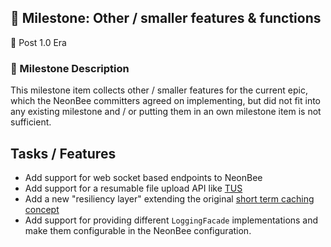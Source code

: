 ## 🚀 Milestone: Other / smaller features & functions
 🌌 Post 1.0 Era

### 📝 Milestone Description

This milestone item collects other / smaller features for the current epic, which the NeonBee committers agreed on implementing, but did not fit into any existing milestone and / or putting them in an own milestone item is not sufficient.

## Tasks / Features

- Add support for web socket based endpoints to NeonBee
- Add support for a resumable file upload API like [TUS](https://tus.io/)
- Add a new "resiliency layer" extending the original [short term caching concept](E1_MS99_others.md)
- Add support for providing different `LoggingFacade` implementations and make them configurable in the NeonBee configuration.